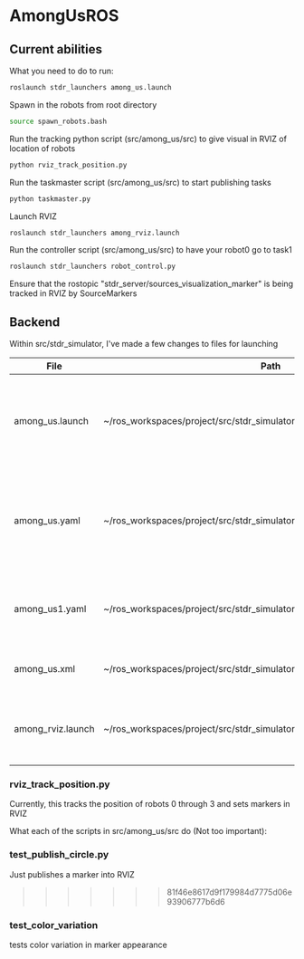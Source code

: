 # AmongUsROS

## Current abilities

What you need to do to run:

```bash
roslaunch stdr_launchers among_us.launch

```
Spawn in the robots from root directory
```bash
source spawn_robots.bash
```
Run the tracking python script (src/among_us/src) to give visual in RVIZ of location of robots
```bash
python rviz_track_position.py
```
Run the taskmaster script (src/among_us/src) to start publishing tasks
```bash
python taskmaster.py
```
Launch RVIZ
```bash
roslaunch stdr_launchers among_rviz.launch
```
Run the controller script (src/among_us/src) to have your robot0 go to task1
```bash
roslaunch stdr_launchers robot_control.py
```
Ensure that the rostopic "stdr_server/sources_visualization_marker" is being tracked in RVIZ by SourceMarkers

## Backend
Within src/stdr_simulator, I've made a few changes to files for launching 

| File            | Path                                                                        | What it does                                                                                                                                       |
|-----------------|-----------------------------------------------------------------------------|----------------------------------------------------------------------------------------------------------------------------------------------------|
| among_us.launch | ~/ros_workspaces/project/src/stdr_simulator/stdr_launchers/launch           | Opens the map yaml and specifies robot parameters according to among_us1.yaml file in the resources/robots directory                               |
| among_us.yaml   | ~/ros_workspaces/project/src/stdr_simulator/stdr_resources/maps/among_us    | Specifies the map for among us. Used adobe illustrator to get the walls of the actual among us map which is stored in among-us-edges-fixed-ai.png. |
| among_us1.yaml  | ~/ros_workspaces/project/src/stdr_simulator/stdr_resources/resources/robots | Specifies robot parameters. For right now, it's a slight variation  of pandora_robot.yaml in the same folder.                                      |
| among_us.xml    | ~/ros_workspaces/project/src/stdr_simulator/stdr_resources/resources/robots | Calls the yaml file. Direct copy except for one change of pandora_robot.xml                                                                        |
| among_rviz.launch    | ~/ros_workspaces/project/src/stdr_simulator/stdr_launchers/launch??? | Hosts the parameters for rviz to open manually tracking everything we want it to trackk so far                                                                        |

### rviz_track_position.py
Currently, this tracks the position of robots 0 through 3 and sets markers in RVIZ

What each of the scripts in src/among_us/src do (Not too important):
### test_publish_circle.py 
Just publishes a marker into RVIZ 
>>>>>>> 81f46e8617d9f179984d7775d06e93906777b6d6
### test_color_variation 
tests color variation in marker appearance




